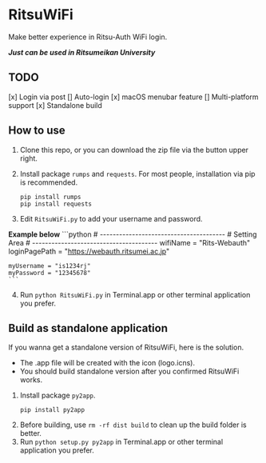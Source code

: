 # RitsuWiFi
Make better experience in Ritsu-Auth WiFi login.

***Just can be used in Ritsumeikan University***
## TODO
[x] Login via post
[] Auto-login
[x] macOS menubar feature
[] Multi-platform support
[x] Standalone build

## How to use
1. Clone this repo, or you can download the zip file via the button upper right.
2. Install package ```rumps``` and ```requests```. For most people, installation via pip is recommended.
    ```shell
    pip install rumps
    pip install requests
    ```

3. Edit ```RitsuWiFi.py``` to add your username and password.

__Example below__
    ```python
    # ---------------------------------------
    # Setting Area
    # ---------------------------------------
    wifiName = "Rits-Webauth"
    loginPagePath = "https://webauth.ritsumei.ac.jp"
    
    myUsername = "is1234rj"
    myPassword = "12345678"
    ```
4. Run ```python RitsuWiFi.py``` in Terminal.app or other terminal application you prefer.

## Build as standalone application
If you wanna get a standalone version of RitsuWiFi, here is the solution.

- The .app file will be created with the icon (logo.icns).
- You should build standalone version after you confirmed RitsuWiFi works.

1. Install package ```py2app```.
    ```shell
    pip install py2app
    ```
2. Before building, use ```rm -rf dist build``` to clean up the build folder is better.
3. Run ```python setup.py py2app``` in Terminal.app or other terminal application you prefer.
